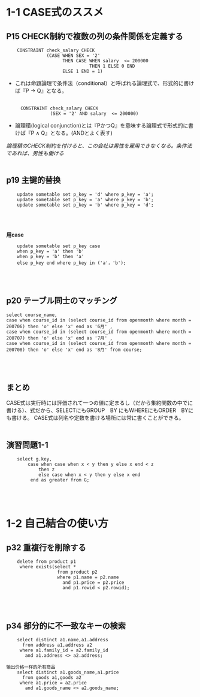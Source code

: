 # 1-1 CASE式のススメ
## P15 CHECK制約で複数の列の条件関係を定義する

        CONSTRAINT check_salary CHECK
                   (CASE WHEN SEX = '2'
                         THEN CASE WHEN salary  <= 200000
                                   THEN 1 ELSE 0 END
                         ELSE 1 END = 1)

- これは命題論理で条件法（conditional）と呼ばれる論理式で、形式的に書けば『P -> Q』となる。
&emsp;&emsp;
<BR><BR>

        CONSTRAINT check_salary CHECK
                   (SEX = '2' AND salary  <= 200000)
- 論理積(logical conjunction)とは『PかつQ』を意味する論理式で形式的に書けば『P ∧ Q』となる。(ANDとよく表す)

*論理積のCHECK制約を付けると、この会社は男性を雇用できなくなる。条件法であれば、男性も働ける*
<BR><BR>

## p19 主键的替换
        update sometable set p_key = 'd' where p_key = 'a';  
        update sometable set p_key = 'a' where p_key = 'b';  
        update sometable set p_key = 'b' where p_key = 'd';
<BR><BR>

**用case**  
        
        update sometable set p_key case   
        when p_key = 'a' then 'b'  
        when p_key = 'b' then 'a'  
        else p_key end where p_key in ('a'，'b');
<BR><BR>

## p20 テーブル同士のマッチング
    select course_name,
    case when course_id in (select course_id from openmonth where month = 200706) then 'o' else 'x' end as '6月' ,
    case when course_id in (select course_id from openmonth where month = 200707) then 'o' else 'x' end as '7月' ,
    case when course_id in (select course_id from openmonth where month = 200708) then 'o' else 'x' end as '8月' from course;
<BR><BR>

## まとめ
CASE式は実行時には評価されて一つの値に定まるし（だから集約関数の中でに書ける）、式だから、SELECTにもGROUP　BY にもWHEREにもORDER　BYにも書ける。
CASE式は列名や定数を書ける場所には常に書くことができる。
<BR><BR>

## 演習問題1-1

        select g.key,
            case when case when x < y then y else x end < z 
                then z 
                else case when x < y then y else x end 
             end as greater from G;
<BR><BR>             

# 1-2 自己結合の使い方 
## p32 重複行を削除する
        delete from product p1
         where exists(select *
                       from product p2
                       where p1.name = p2.name
                         and p1.price = p2.price
                         and p1.rowid < p2.rowid);
<BR><BR>             

## p34 部分的に不一致なキーの検索
        select distinct a1.name,a1.address
          from address a1,address a2
         where a1.family_id = a2.family_id
           and a1.address <> a2.address;

    输出价格一样的所有商品
        select distinct a1.goods_name,a1.price
          from goods a1,goods a2
         where a1.price = a2.price
           and a1.goods_name <> a2.goods_name;

